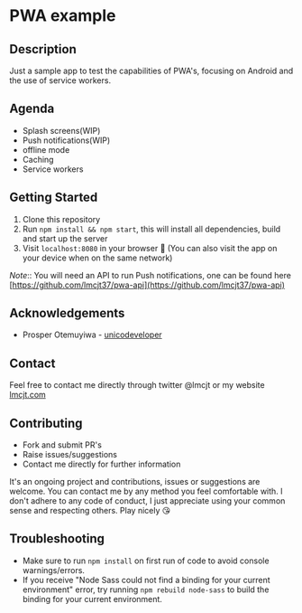 # PWA example

## Description
Just a sample app to test the capabilities of PWA's, focusing on Android and the use of service workers.

## Agenda
* Splash screens(WIP)
* Push notifications(WIP)
* offline mode
* Caching
* Service workers

## Getting Started
1. Clone this repository
2. Run `npm install && npm start`, this will install all dependencies, build and start up the server
3. Visit `localhost:8080` in your browser :rocket: (You can also visit the app on your device when on the same network)

_Note_:: You will need an API to run Push notifications, one can be found here [https://github.com/lmcjt37/pwa-api](https://github.com/lmcjt37/pwa-api)

## Acknowledgements
* Prosper Otemuyiwa - [unicodeveloper](https://github.com/unicodeveloper)

## Contact
Feel free to contact me directly through twitter @lmcjt or my website [lmcjt.com](http://lmcjt.com)

## Contributing
- Fork and submit PR's
- Raise issues/suggestions
- Contact me directly for further information

It's an ongoing project and contributions, issues or suggestions are welcome. You can contact me by any method you feel comfortable with. I don't adhere to any code of conduct, I just appreciate using your common sense and respecting others. Play nicely :kissing_heart:

## Troubleshooting
- Make sure to run `npm install` on first run of code to avoid console warnings/errors.
- If you receive "Node Sass could not find a binding for your current environment" error, try running `npm rebuild node-sass` to build the binding for your current environment.
